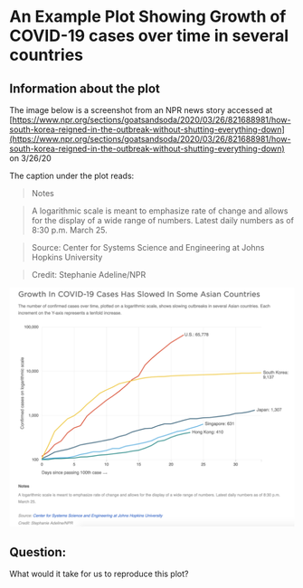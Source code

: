 # An Example Plot Showing Growth of COVID-19 cases over time in several countries

## Information about the plot
The image below is a screenshot from an NPR news story accessed at 
[https://www.npr.org/sections/goatsandsoda/2020/03/26/821688981/how-south-korea-reigned-in-the-outbreak-without-shutting-everything-down](https://www.npr.org/sections/goatsandsoda/2020/03/26/821688981/how-south-korea-reigned-in-the-outbreak-without-shutting-everything-down)
on 3/26/20

The caption under the plot reads:
> Notes

> A logarithmic scale is meant to emphasize rate of change and allows for the display of a wide range of numbers. Latest daily numbers as of 8:30 p.m. March 25.

> Source: Center for Systems Science and Engineering at Johns Hopkins University

> Credit: Stephanie Adeline/NPR


![growth of COVID-19 in several Asian countries compared to the U.S.](SpreadOfCOVID-19inAsianCountries.png)


## Question:
What would it take for us to reproduce this plot?
